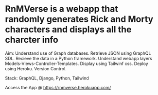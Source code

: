 # RnMVerse is a webapp that randomly generates Rick and Morty characters and displays all the charcter info

Aim: 
Understand use of Graph databases.
Retrieve JSON using GraphQL SDL.
Recieve the data in a Python framework.
Understand webapp layers Models-Views-Controller-Templates.
Display using Tailwinf css.
Deploy using Heroku.
Version Control.

Stack: GraphQL, Django, Python, Tailwind

Access the App @ https://rnmverse.herokuapp.com/
